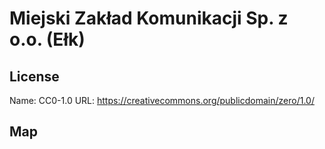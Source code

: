 # Miejski Zakład Komunikacji Sp. z o.o. (Ełk)
    
## License

Name: CC0-1.0
URL: https://creativecommons.org/publicdomain/zero/1.0/

## Map

<WorldMap topic="stefan/public-transport/Miejski_Zakład_Komunikacji_Sp_z_oo_Ełk/vehicle_positions/#" />
